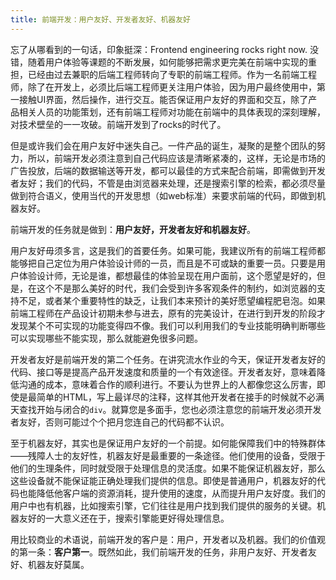 ```yaml
---
title: 前端开发：用户友好、开发者友好、机器友好
---
```

忘了从哪看到的一句话，印象挺深：Frontend engineering rocks right now. 没错，随着用户体验等课题的不断发展，如何能够把需求更完美在前端中实现的重担，已经由过去兼职的后端工程师转向了专职的前端工程师。作为一名前端工程师，除了在开发上，必须比后端工程师更关注用户体验，因为用户最终使用中，第一接触UI界面，然后操作，进行交互。能否保证用户友好的界面和交互，除了产品相关人员的功能策划，还有前端工程师对功能在前端中的具体表现的深刻理解，对技术壁垒的一一攻破。前端开发到了rocks的时代了。

但是或许我们会在用户友好中迷失自己。一件产品的诞生，凝聚的是整个团队的努力，所以，前端开发必须注意到自己代码应该是清晰紧凑的，这样，无论是市场的广告投放，后端的数据输送等开发，都可以最佳的方式来配合前端，即需做到开发者友好；我们的代码，不管是由浏览器来处理，还是搜索引擎的检索，都必须尽量做到符合语义，使用当代的开发思想（如web标准）来要求前端的代码，即做到机器友好。

前端开发的任务就是做到：**用户友好，开发者友好和机器友好**。

用户友好毋须多言，这是我们的首要任务。如果可能，我建议所有的前端工程师都能够把自己定位为用户体验设计师的一员，而且是不可或缺的重要一员。只要是用户体验设计师，无论是谁，都想最佳的体验呈现在用户面前，这个愿望是好的，但是，在这个不是那么美好的时代，我们会受到许多客观条件的制约，如浏览器的支持不足，或者某个重要特性的缺乏，让我们本来预计的美好愿望编程肥皂泡。如果前端工程师在产品设计初期未参与进去，原有的完美设计，在进行到开发的阶段才发现某个不可实现的功能变得四不像。我们可以利用我们的专业技能明确判断哪些可以实现哪些不能实现，那么就能避免很多问题。

开发者友好是前端开发的第二个任务。在讲究流水作业的今天，保证开发者友好的代码、接口等是提高产品开发速度和质量的一个有效途径。开发者友好，意味着降低沟通的成本，意味着合作的顺利进行。不要认为世界上的人都像您这么厉害，即使是最简单的HTML，写上最详尽的注释，这样其他开发者在接手的时候就不必满天查找开始与闭合的`div`。就算您是多面手，您也必须注意您的前端开发必须开发者友好，否则可能过个个把月您连自己的代码都不认识。

至于机器友好，其实也是保证用户友好的一个前提。如何能保障我们中的特殊群体——残障人士的友好性，机器友好是最重要的一条途径。他们使用的设备，受限于他们的生理条件，同时就受限于处理信息的灵活度。如果不能保证机器友好，那么这些设备就不能保证能正确处理我们提供的信息。即使是普通用户，机器友好的代码也能降低他客户端的资源消耗，提升使用的速度，从而提升用户友好度。我们的用户中也有机器，比如搜索引擎，它们往往是用户找到我们提供的服务的关键。机器友好的一大意义还在于，搜索引擎能更好得处理信息。

用比较商业的术语说，前端开发的客户是：用户，开发者以及机器。我们的价值观的第一条：**客户第一**。既然如此，我们前端开发的任务，非用户友好、开发者友好、机器友好莫属。

